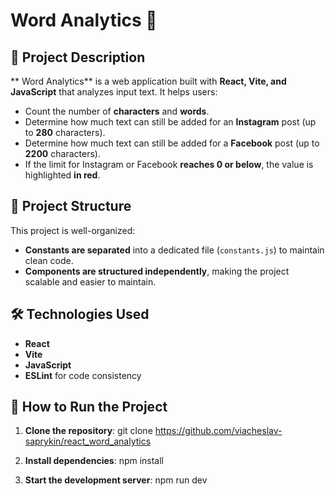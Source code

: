 # Word Analytics 📝

## 📌 Project Description

** Word Analytics** is a web application built with **React, Vite, and JavaScript** that analyzes input text. It helps users:
- Count the number of **characters** and **words**.
- Determine how much text can still be added for an **Instagram** post (up to **280** characters).
- Determine how much text can still be added for a **Facebook** post (up to **2200** characters).
- If the limit for Instagram or Facebook **reaches 0 or below**, the value is highlighted **in red**.

## 🔧 Project Structure

This project is well-organized:
- **Constants are separated** into a dedicated file (`constants.js`) to maintain clean code.
- **Components are structured independently**, making the project scalable and easier to maintain.

## 🛠️ Technologies Used

- **React**
- **Vite**
- **JavaScript**
- **ESLint** for code consistency

## 🚀 How to Run the Project

1. **Clone the repository**:
   git clone https://github.com/viacheslav-saprykin/react_word_analytics

2. **Install dependencies**:
  npm install

3. **Start the development server**:
  npm run dev
